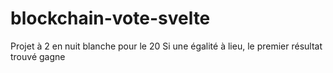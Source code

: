 # blockchain-vote-svelte
Projet à 2 en nuit blanche pour le 20
Si une égalité à lieu, le premier résultat trouvé gagne